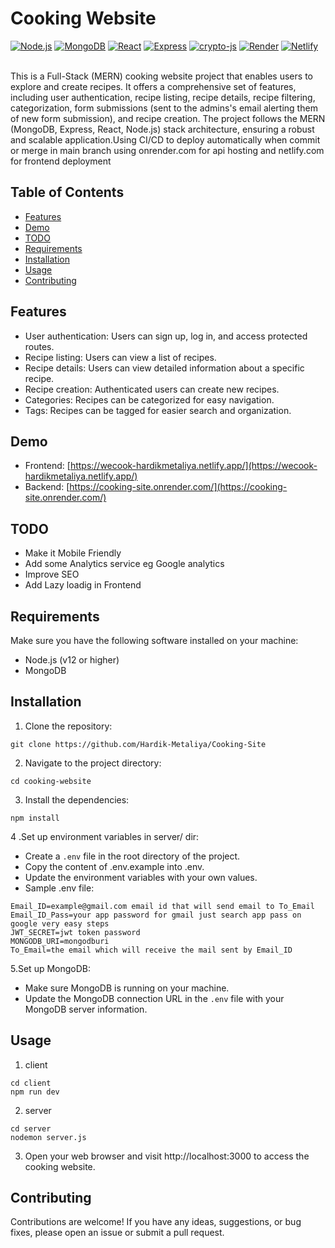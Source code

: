 # Cooking Website
[![Node.js](https://img.shields.io/badge/Node.js-v12%2B-brightgreen)](https://nodejs.org/)
[![MongoDB](https://img.shields.io/badge/MongoDB-Database-brightgreen)](https://www.mongodb.com/)
[![React](https://img.shields.io/badge/React-Frontend-blue)](https://reactjs.org/)
[![Express](https://img.shields.io/badge/Express-Backend-blue)](https://expressjs.com/)
[![crypto-js](https://img.shields.io/badge/crypto--js-Encryption-orange)](https://www.npmjs.com/package/crypto-js)
[![Render](https://img.shields.io/badge/Render-CI%2FCD-lightgrey)](https://render.com/)
[![Netlify](https://img.shields.io/badge/Netlify-CI%2FCD-lightgrey)](https://www.netlify.com/)

<br>
This is a Full-Stack (MERN) cooking website project that enables users to explore and create recipes. It offers a comprehensive set of features, including user authentication, recipe listing, recipe details, recipe filtering, categorization, form submissions (sent to the admins's email alerting them of new form submission), and recipe creation. The project follows the MERN (MongoDB, Express, React, Node.js) stack architecture, ensuring a robust and scalable application.Using CI/CD to deploy automatically when commit or merge in main branch using onrender.com for api hosting and netlify.com for frontend deployment 

## Table of Contents

- [Features](#features)
- [Demo](#demo)
- [TODO](#todo)
- [Requirements](#requirements)
- [Installation](#installation)
- [Usage](#usage)
- [Contributing](#contributing)

## Features

- User authentication: Users can sign up, log in, and access protected routes.
- Recipe listing: Users can view a list of recipes.
- Recipe details: Users can view detailed information about a specific recipe.
- Recipe creation: Authenticated users can create new recipes.
- Categories: Recipes can be categorized for easy navigation.
- Tags: Recipes can be tagged for easier search and organization.

## Demo

- Frontend: [https://wecook-hardikmetaliya.netlify.app/](https://wecook-hardikmetaliya.netlify.app/)
- Backend: [https://cooking-site.onrender.com/](https://cooking-site.onrender.com/)

## TODO
- Make it Mobile Friendly
- Add some Analytics service eg Google analytics 
- Improve SEO
- Add Lazy loadig in Frontend

## Requirements

Make sure you have the following software installed on your machine:

- Node.js (v12 or higher)
- MongoDB

## Installation

1. Clone the repository:

```
git clone https://github.com/Hardik-Metaliya/Cooking-Site
```

2. Navigate to the project directory:

```
cd cooking-website
```

3. Install the dependencies:

```
npm install
```

4 .Set up environment variables in server/ dir:

- Create a `.env` file in the root directory of the project.
- Copy the content of .env.example into .env.
- Update the environment variables with your own values.
- Sample .env file:

```
Email_ID=example@gmail.com email id that will send email to To_Email
Email_ID_Pass=your app password for gmail just search app pass on google very easy steps
JWT_SECRET=jwt token password
MONGODB_URI=mongodburi
To_Email=the email which will receive the mail sent by Email_ID
```

5.Set up MongoDB:

- Make sure MongoDB is running on your machine.
- Update the MongoDB connection URL in the `.env` file with your MongoDB server information.

## Usage

1. client

```
cd client
npm run dev

```

2. server

```
cd server
nodemon server.js
```

3. Open your web browser and visit http://localhost:3000 to access the cooking website.

## Contributing

Contributions are welcome! If you have any ideas, suggestions, or bug fixes, please open an issue or submit a pull request.
